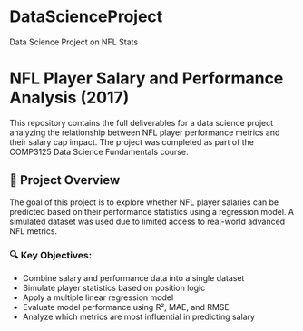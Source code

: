 # DataScienceProject
Data Science Project on NFL Stats

# NFL Player Salary and Performance Analysis (2017)

This repository contains the full deliverables for a data science project analyzing the relationship between NFL player performance metrics and their salary cap impact. The project was completed as part of the COMP3125 Data Science Fundamentals course.

## 📌 Project Overview

The goal of this project is to explore whether NFL player salaries can be predicted based on their performance statistics using a regression model. A simulated dataset was used due to limited access to real-world advanced NFL metrics.

### 🔍 Key Objectives:
- Combine salary and performance data into a single dataset
- Simulate player statistics based on position logic
- Apply a multiple linear regression model
- Evaluate model performance using R², MAE, and RMSE
- Analyze which metrics are most influential in predicting salary
